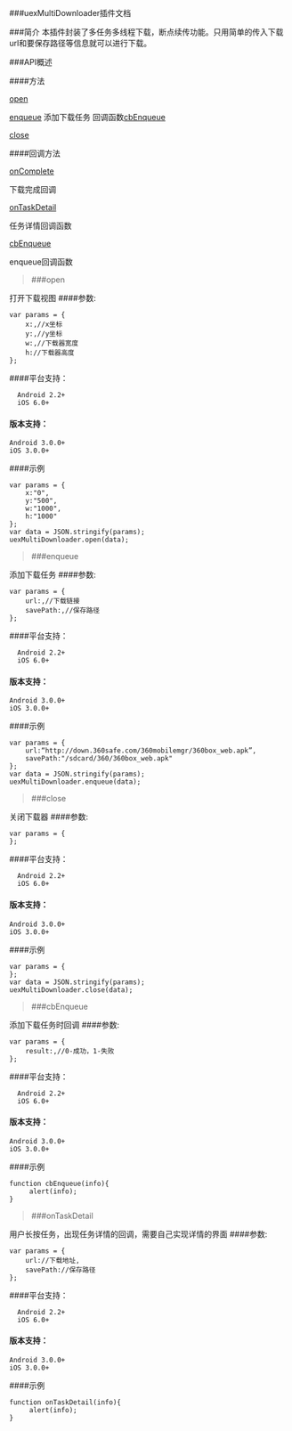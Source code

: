 ###uexMultiDownloader插件文档

###简介
本插件封装了多任务多线程下载，断点续传功能。只用简单的传入下载url和要保存路径等信息就可以进行下载。


###API概述

####方法

[open](#open)

[enqueue](#enqueue)
添加下载任务 回调函数[cbEnqueue](#cbenqueue)

[close](#close)

####回调方法

[onComplete](#oncomplete)

下载完成回调

[onTaskDetail](#ontaskdetail)

任务详情回调函数

[cbEnqueue](#cbenqueue)

enqueue回调函数

>###open

打开下载视图
####参数:
```
var params = {
    x:,//x坐标
    y:,//y坐标
    w:,//下载器宽度
    h://下载器高度
};
```


####平台支持：
```
  Android 2.2+
  iOS 6.0+
```
#### 版本支持：
```
Android 3.0.0+
iOS 3.0.0+
```

####示例
```
var params = {
    x:"0",
    y:"500",
    w:"1000",
    h:"1000"
};
var data = JSON.stringify(params);
uexMultiDownloader.open(data);
```

>###enqueue

添加下载任务
####参数:
```
var params = {
    url:,//下载链接
    savePath:,//保存路径
};
```
####平台支持：
```
  Android 2.2+
  iOS 6.0+
```
#### 版本支持：
```
Android 3.0.0+
iOS 3.0.0+
```

####示例
```
var params = {
    url:“http://down.360safe.com/360mobilemgr/360box_web.apk”,
    savePath:"/sdcard/360/360box_web.apk"
};
var data = JSON.stringify(params);
uexMultiDownloader.enqueue(data);
```

>###close

关闭下载器
####参数:
```
var params = {
};
```
####平台支持：
```
  Android 2.2+
  iOS 6.0+
```
#### 版本支持：
```
Android 3.0.0+
iOS 3.0.0+
```

####示例
```
var params = {
};
var data = JSON.stringify(params);
uexMultiDownloader.close(data);
```


>###cbEnqueue

添加下载任务时回调
####参数:
```
var params = {
	result:,//0-成功，1-失败
};
```
####平台支持：
```
  Android 2.2+
  iOS 6.0+
```
#### 版本支持：
```
Android 3.0.0+
iOS 3.0.0+
```

####示例
```
function cbEnqueue(info){
     alert(info);
}
```

>###onTaskDetail

用户长按任务，出现任务详情的回调，需要自己实现详情的界面
####参数:
```
var params = {
    url://下载地址,
    savePath://保存路径
};
```
####平台支持：
```
  Android 2.2+
  iOS 6.0+
```
#### 版本支持：
```
Android 3.0.0+
iOS 3.0.0+
```

####示例
```
function onTaskDetail(info){
     alert(info);
}
```

